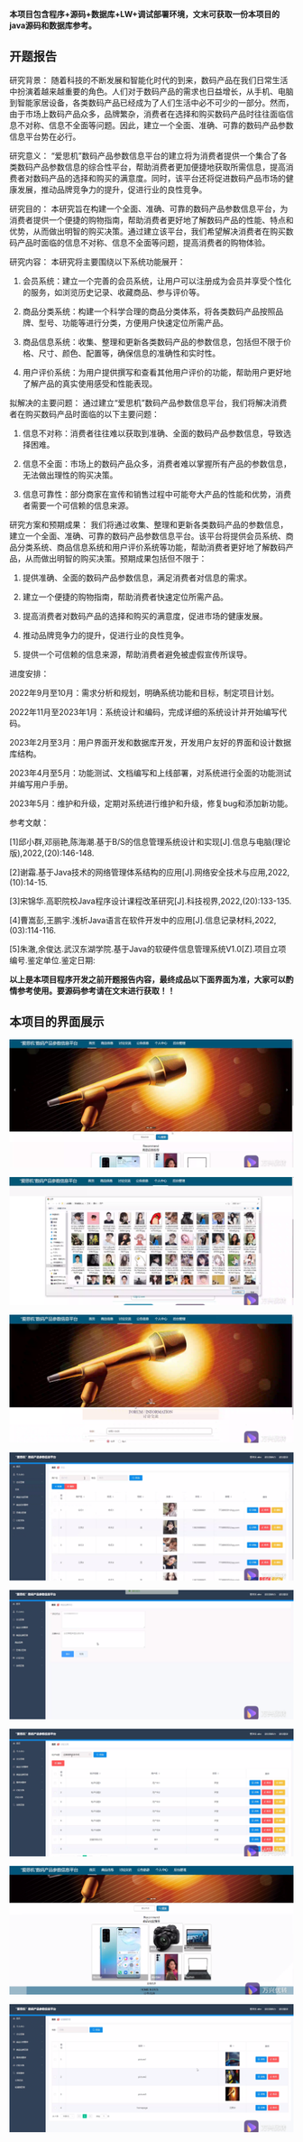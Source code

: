 ****本项目包含程序+源码+数据库+LW+调试部署环境，文末可获取一份本项目的java源码和数据库参考。****

## ******开题报告******

研究背景：
随着科技的不断发展和智能化时代的到来，数码产品在我们日常生活中扮演着越来越重要的角色。人们对于数码产品的需求也日益增长，从手机、电脑到智能家居设备，各类数码产品已经成为了人们生活中必不可少的一部分。然而，由于市场上数码产品众多，品牌繁杂，消费者在选择和购买数码产品时往往面临信息不对称、信息不全面等问题。因此，建立一个全面、准确、可靠的数码产品参数信息平台势在必行。

研究意义：
“爱思机”数码产品参数信息平台的建立将为消费者提供一个集合了各类数码产品参数信息的综合性平台，帮助消费者更加便捷地获取所需信息，提高消费者对数码产品的选择和购买的满意度。同时，该平台还将促进数码产品市场的健康发展，推动品牌竞争力的提升，促进行业的良性竞争。

研究目的：
本研究旨在构建一个全面、准确、可靠的数码产品参数信息平台，为消费者提供一个便捷的购物指南，帮助消费者更好地了解数码产品的性能、特点和优势，从而做出明智的购买决策。通过建立该平台，我们希望解决消费者在购买数码产品时面临的信息不对称、信息不全面等问题，提高消费者的购物体验。

研究内容： 本研究将主要围绕以下系统功能展开：

  1. 会员系统：建立一个完善的会员系统，让用户可以注册成为会员并享受个性化的服务，如浏览历史记录、收藏商品、参与评价等。

  2. 商品分类系统：构建一个科学合理的商品分类体系，将各类数码产品按照品牌、型号、功能等进行分类，方便用户快速定位所需产品。

  3. 商品信息系统：收集、整理和更新各类数码产品的参数信息，包括但不限于价格、尺寸、颜色、配置等，确保信息的准确性和实时性。

  4. 用户评价系统：为用户提供撰写和查看其他用户评价的功能，帮助用户更好地了解产品的真实使用感受和性能表现。

拟解决的主要问题： 通过建立“爱思机”数码产品参数信息平台，我们将解决消费者在购买数码产品时面临的以下主要问题：

  1. 信息不对称：消费者往往难以获取到准确、全面的数码产品参数信息，导致选择困难。

  2. 信息不全面：市场上的数码产品众多，消费者难以掌握所有产品的参数信息，无法做出理性的购买决策。

  3. 信息可靠性：部分商家在宣传和销售过程中可能夸大产品的性能和优势，消费者需要一个可信赖的信息来源。

研究方案和预期成果：
我们将通过收集、整理和更新各类数码产品的参数信息，建立一个全面、准确、可靠的数码产品参数信息平台。该平台将提供会员系统、商品分类系统、商品信息系统和用户评价系统等功能，帮助消费者更好地了解数码产品，从而做出明智的购买决策。预期成果包括但不限于：

  1. 提供准确、全面的数码产品参数信息，满足消费者对信息的需求。

  2. 建立一个便捷的购物指南，帮助消费者快速定位所需产品。

  3. 提高消费者对数码产品的选择和购买的满意度，促进市场的健康发展。

  4. 推动品牌竞争力的提升，促进行业的良性竞争。

  5. 提供一个可信赖的信息来源，帮助消费者避免被虚假宣传所误导。

进度安排：

2022年9月至10月：需求分析和规划，明确系统功能和目标，制定项目计划。

2022年11月至2023年1月：系统设计和编码，完成详细的系统设计并开始编写代码。

2023年2月至3月：用户界面开发和数据库开发，开发用户友好的界面和设计数据库结构。

2023年4月至5月：功能测试、文档编写和上线部署，对系统进行全面的功能测试并编写用户手册。

2023年5月：维护和升级，定期对系统进行维护和升级，修复bug和添加新功能。

参考文献：

[1]邱小群,邓丽艳,陈海潮.基于B/S的信息管理系统设计和实现[J].信息与电脑(理论版),2022,(20):146-148.

[2]谢霜.基于Java技术的网络管理体系结构的应用[J].网络安全技术与应用,2022,(10):14-15.

[3]宋锦华.高职院校Java程序设计课程改革研究[J].科技视界,2022,(20):133-135.

[4]曹嵩彭,王鹏宇.浅析Java语言在软件开发中的应用[J].信息记录材料,2022,(03):114-116.

[5]朱澈,余俊达.武汉东湖学院.基于Java的软硬件信息管理系统V1.0[Z].项目立项编号.鉴定单位.鉴定日期:

****以上是本项目程序开发之前开题报告内容，最终成品以下面界面为准，大家可以酌情参考使用。要源码参考请在文末进行获取！！****

## ******本项目的界面展示******

![](./res/4cb41f41473d4dc4be0f8d938a75d20f.png)

![](./res/a6f0ccefe4a94a7e9faffdf72c20407c.png)

![](./res/4c2a78beb45d42828cd83298476e204d.png)

![](./res/ddc9488278544d409706ffab0364c88d.png)

![](./res/cd75abd9e436486f91f528991443eff2.png)

![](./res/8280e14c86a547ae8b409b7d1875dde0.png)

![](./res/4c5708a8fcba436a83c4aa2d6229b027.png)

![](./res/281241e854cf4cd5b0f635582f79e466.png)

